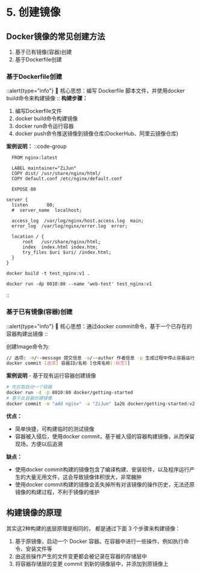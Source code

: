 # 5. 创建镜像

## Docker镜像的常见创建方法

1. 基于已有镜像(容器)创建
2. 基于Dockerfile创建


### 基于Dockerfile创建
::alert{type="info"}
🌈 核心思想：编写 Dockerfile 脚本文件，并使用docker build命令来构建镜像
::
**构建步骤：**
1. 编写Dockerfile文件
2. docker build命令构建镜像
3. docker run命令运行容器
4. docker push命令推送镜像到镜像仓库(DockerHub、阿里云镜像仓库)

**案例说明：**
::code-group
```dockerfile[Dockerfile]
  FROM nginx:latest

  LABEL maintainer="ZiJun"
  COPY dist/ /usr/share/nginx/html/
  COPY default.conf /etc/nginx/default.conf

  EXPOSE 80
```
```nginx[nginx]
server {
  listen       80;
  #  server_name  localhost;

  access_log  /var/log/nginx/host.access.log  main;
  error_log  /var/log/nginx/error.log  error;

  location / {
      root   /usr/share/nginx/html;
      index  index.html index.htm;
      try_files $uri $uri/ /index.html;
  }
}
```
```bash[构建镜像]
docker build -t test_nginx:v1 .
```
```bash[运行容器]
docker run -dp 8010:80 --name 'web-test' test_nginx:v1
```
::

### 基于已有镜像(容器)创建
::alert{type="info"}
🌈 核心思想：通过docker commit命令，基于一个已存在的容器构建出镜像
::

创建Image命令为:
```bash
// 选项: -m/--message 提交信息 -a/--author 作者信息 -p 生成过程中停止容器运行
docker commit [选项] 容器ID/名称 [仓库名称[:标签]]
```

**案例说明** - 基于现有运行容器创建镜像
```bash
# 先拉取启动一个容器
docker run -d -p 8010:80 docker/getting-started
# 基于此容器创建镜像
docker commit -m "add nginx" -a "ZiJun" 1a2b docker/getting-started:v2
```
**优点：**
   - 简单快捷，可构建临时的测试镜像
   - 容器被入侵后，使用docker commit，基于被入侵的容器构建镜像，从而保留现场，方便以后追溯

**缺点：**
   - 使用docker commit构建的镜像包含了编译构建、安装软件，以及程序运行产生的大量无用文件，这会导致镜像体积很大，非常臃肿
   - 使用docker commit构建的镜像会丢失掉所有对该镜像的操作历史，无法还原镜像的构建过程，不利于镜像的维护



## 构建镜像的原理
其实这2种构建的底层原理是相同的， 都是通过下面 3 个步骤来构建镜像：
1. 基于原镜像，启动一个 Docker 容器。在容器中进行一些操作，例如执行命令、安装文件等
2. 由这些操作产生的文件变更都会被记录在容器的存储层中
3. 将容器存储层的变更 commit 到新的镜像层中，并添加到原镜像上
